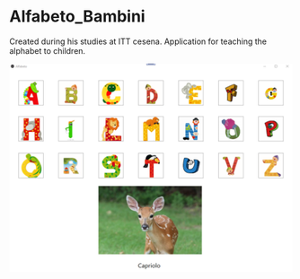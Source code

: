 # Alfabeto_Bambini

Created during his studies at ITT cesena.
Application for teaching the alphabet to children.

![Screenshot](app.png) 
